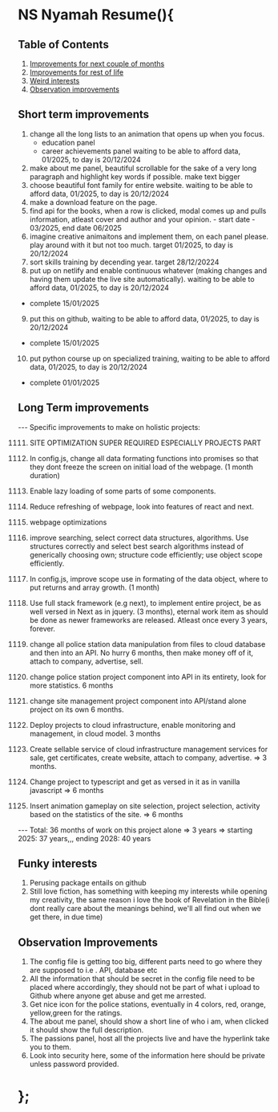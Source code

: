 # NS Nyamah Resume(){

## Table of Contents

1. [Improvements for next couple of months](#short-term-improvements)
1. [Improvements for rest of life](#long-term-improvements)
1. [Weird interests](#funky-interests)
1. [Observation improvements](#observation-improvements)

## Short term improvements

1. change all the long lists to an animation that opens up when you focus.
   - education panel
   - career achievements panel
     waiting to be able to afford data, 01/2025, to day is 20/12/2024
2. make about me panel, beautiful scrollable for the sake of a very long paragraph and highlight key words if possible. make text bigger
3. choose beautiful font family for entire website. waiting to be able to afford data, 01/2025, to day is 20/12/2024
4. make a download feature on the page.
5. find api for the books, when a row is clicked, modal comes up and pulls information, atleast cover and author and your opinion. - start date - 03/2025, end date 06/2025
6. imagine creative animaitons and implement them, on each panel please. play around with it but not too much. target 01/2025, to day is 20/12/2024
7. sort skills training by decending year. target 28/12/20224
8. put up on netlify and enable continuous whatever (making changes and having them update the live site automatically). waiting to be able to afford data, 01/2025, to day is 20/12/2024

- complete 15/01/2025

9. put this on github, waiting to be able to afford data, 01/2025, to day is 20/12/2024

- complete 15/01/2025

10. put python course up on specialized training, waiting to be able to afford data, 01/2025, to day is 20/12/2024

- complete 01/01/2025

## Long Term improvements

--- Specific improvements to make on holistic projects:

1111. SITE OPTIMIZATION SUPER REQUIRED ESPECIALLY PROJECTS PART

1. In config.js, change all data formating functions into promises so that they dont freeze the screen on initial load of the webpage. (1 month duration)
1. Enable lazy loading of some parts of some components.
1. Reduce refreshing of webpage, look into features of react and next.
1. webpage optimizations
1. improve searching, select correct data structures, algorithms. Use structures correctly and select best search algorithms instead of generically choosing own; structure code efficiently; use object scope efficiently.

1. In config.js, improve scope use in formating of the data object, where to put returns and array growth. (1 month)
1. Use full stack framework (e.g next), to implement entire project, be as well versed in Next as in jquery. (3 months), eternal work item as should be done as newer frameworks are released. Atleast once every 3 years, forever.
1. change all police station data manipulation from files to cloud database and then into an API. No hurry 6 months, then make money off of it, attach to company, advertise, sell.
1. change police station project component into API in its entirety, look for more statistics. 6 months
1. change site management project component into API/stand alone project on its own 6 months.
1. Deploy projects to cloud infrastructure, enable monitoring and management, in cloud model. 3 months
1. Create sellable service of cloud infrastructure management services for sale, get certificates, create website, attach to company, advertise. => 3 months.
1. Change project to typescript and get as versed in it as in vanilla javascript => 6 months
1. Insert animation gameplay on site selection, project selection, activity based on the statistics of the site. => 6 months

--- Total: 36 months of work on this project alone => 3 years => starting 2025: 37 years,,, ending 2028: 40 years

## Funky interests

1. Perusing package entails on github
2. Still love fiction, has something with keeping my interests while opening my creativity, the same reason i love the book of Revelation in the Bible(i dont really care about the meanings behind, we'll all find out when we get there, in due time)

## Observation Improvements

1. The config file is getting too big, different parts need to go where they are supposed to i.e . API, database etc
2. All the information that should be secret in the config file need to be placed where accordingly, they should not be part of what i upload to Github where anyone get abuse and get me arrested.
3. Get nice icon for the police stations, eventually in 4 colors, red, orange, yellow,green for the ratings.
4. The about me panel, should show a short line of who i am, when clicked it should show the full description.
5. The passions panel, host all the projects live and have the hyperlink take you to them.
6. Look into security here, some of the information here should be private unless password provided.

# };
